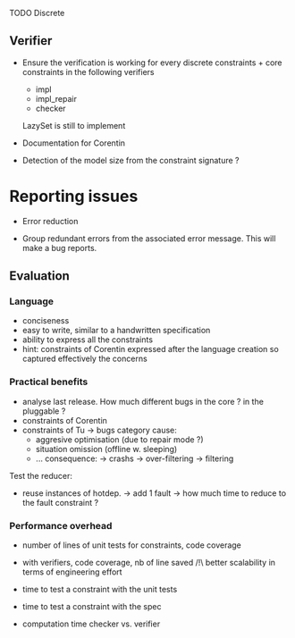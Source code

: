TODO Discrete


## Verifier

* Ensure the verification is working for every discrete constraints + core constraints in the following verifiers
	* impl
	* impl_repair
	* checker

  LazySet is still to implement

* Documentation for Corentin
  
* Detection of the model size from the constraint signature ?

# Reporting issues

* Error reduction

* Group redundant errors from the associated error message. This will make a bug reports.

## Evaluation

### Language

- conciseness
- easy to write, similar to a handwritten specification
- ability to express all the constraints
- hint: constraints of Corentin expressed after the language creation so captured effectively the concerns

### Practical benefits

- analyse last release. How much different bugs in the core ? in the pluggable ? 
- constraints of Corentin
- constraints of Tu
 -> bugs category
  cause:  	
  	- aggresive optimisation (due to repair mode ?)
  	- situation omission (offline w. sleeping)
  	- ...
  consequence:
  	-> crashs
  	-> over-filtering
  	-> filtering

Test the reducer:
- reuse instances of hotdep.
-> add 1 fault
-> how much time to reduce to the fault constraint ?

### Performance overhead
- number of lines of unit tests for constraints, code coverage
- with verifiers, code coverage, nb of line saved
  /!\ better scalability in terms of engineering effort
- time to test a constraint with the unit tests
- time to test a constraint with the spec

- computation time checker vs. verifier
